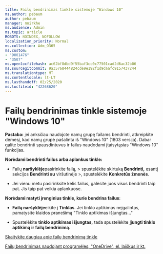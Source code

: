 ```yaml
---
title: Failų bendrinimas tinkle sistemoje "Windows 10"
ms.author: pebaum
author: pebaum
manager: mnirkhe
ms.audience: Admin
ms.topic: article
ROBOTS: NOINDEX, NOFOLLOW
localization_priority: Normal
ms.collection: Adm_O365
ms.custom:
- "9001476"
- "3507"
ms.openlocfilehash: ac62bf8dbd9f55baf3cc0c77501cad2d6ac32b06
ms.sourcegitcommit: 9a35768444824cde9e192f1d9daafc9157437244
ms.translationtype: MT
ms.contentlocale: lt-LT
ms.lasthandoff: 02/25/2020
ms.locfileid: "42268620"
---
```

# <a name="file-sharing-over-a-network-in-windows-10"></a>Failų bendrinimas tinkle sistemoje "Windows 10"

**Pastaba:** jei anksčiau naudojote namų grupę failams bendrinti, atkreipkite dėmesį, kad namų grupė pašalinta iš "Windows 10" (1803 versija). Dabar galite bendrinti spausdintuvus ir failus naudodami įtaisytąsias "Windows 10" funkcijas.

**Norėdami bendrinti failus arba aplankus tinkle:**

- Failų **naršyklėje**pasirinkite failą, > spustelėkite skirtuką **Bendrinti,** esantį sekcijos **Bendrinti su** viršutinėje >, spustelėkite **Konkretūs žmonės**.
          
- Jei vienu metu pasirinksite kelis failus, galėsite juos visus bendrinti taip pat. Jis taip pat veikia aplankuose.

**Norėdami matyti įrenginius tinkle, kurie bendrina failus:**

- **Failų naršyklėje**eikite į **Tinklas**. Jei tinklo aptikimas neįgalintas, pamatysite klaidos pranešimą "Tinklo aptikimas išjungtas..."

- Spustelėkite **tinklo aptikimas išjungtas,** tada spustelėkite **Įjungti tinklo aptikimą ir failų bendrinimą**. 
          

[Skaitykite daugiau apie failų bendrinimą tinkle](https://support.microsoft.com/help/4092694/windows-10-file-sharing-over-a-network)

[Failų bendrinimas naudojant programėles, "OneDrive", el. laiškus ir kt.](https://support.microsoft.com/help/4027674/windows-10-share-files-in-file-explorer)
